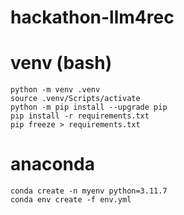 # hackathon-llm4rec

# venv (bash)
```
python -m venv .venv
source .venv/Scripts/activate
python -m pip install --upgrade pip
pip install -r requirements.txt
pip freeze > requirements.txt
```

# anaconda
```
conda create -n myenv python=3.11.7
conda env create -f env.yml
```